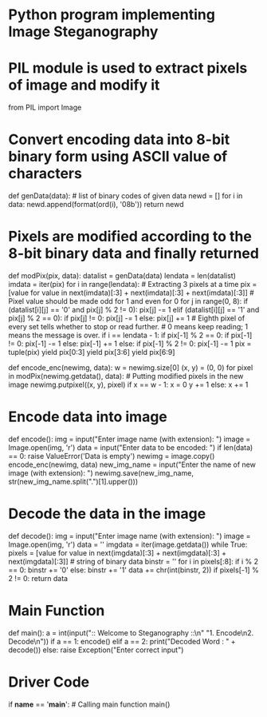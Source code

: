 # Python program implementing Image Steganography
# PIL module is used to extract pixels of image and modify it
from PIL import Image

# Convert encoding data into 8-bit binary form using ASCII value of characters
def genData(data):
    # list of binary codes of given data
    newd = []
    for i in data:
        newd.append(format(ord(i), '08b'))
    return newd

# Pixels are modified according to the 8-bit binary data and finally returned
def modPix(pix, data):
    datalist = genData(data)
    lendata = len(datalist)
    imdata = iter(pix)
    for i in range(lendata):
        # Extracting 3 pixels at a time
        pix = [value for value in next(imdata)[:3] +
               next(imdata)[:3] +
               next(imdata)[:3]]
        # Pixel value should be made odd for 1 and even for 0
        for j in range(0, 8):
            if (datalist[i][j] == '0' and pix[j] % 2 != 0):
                pix[j] -= 1
            elif (datalist[i][j] == '1' and pix[j] % 2 == 0):
                if pix[j] != 0:
                    pix[j] -= 1
                else:
                    pix[j] += 1
        # Eighth pixel of every set tells whether to stop or read further.
        # 0 means keep reading; 1 means the message is over.
        if i == lendata - 1:
            if pix[-1] % 2 == 0:
                if pix[-1] != 0:
                    pix[-1] -= 1
                else:
                    pix[-1] += 1
        else:
            if pix[-1] % 2 != 0:
                pix[-1] -= 1
        pix = tuple(pix)
        yield pix[0:3]
        yield pix[3:6]
        yield pix[6:9]

def encode_enc(newimg, data):
    w = newimg.size[0]
    (x, y) = (0, 0)
    for pixel in modPix(newimg.getdata(), data):
        # Putting modified pixels in the new image
        newimg.putpixel((x, y), pixel)
        if x == w - 1:
            x = 0
            y += 1
        else:
            x += 1

# Encode data into image
def encode():
    img = input("Enter image name (with extension): ")
    image = Image.open(img, 'r')
    data = input("Enter data to be encoded: ")
    if len(data) == 0:
        raise ValueError('Data is empty')
    newimg = image.copy()
    encode_enc(newimg, data)
    new_img_name = input("Enter the name of new image (with extension): ")
    newimg.save(new_img_name, str(new_img_name.split(".")[1].upper()))

# Decode the data in the image
def decode():
    img = input("Enter image name (with extension): ")
    image = Image.open(img, 'r')
    data = ''
    imgdata = iter(image.getdata())
    while True:
        pixels = [value for value in next(imgdata)[:3] +
                  next(imgdata)[:3] +
                  next(imgdata)[:3]]
        # string of binary data
        binstr = ''
        for i in pixels[:8]:
            if i % 2 == 0:
                binstr += '0'
            else:
                binstr += '1'
        data += chr(int(binstr, 2))
        if pixels[-1] % 2 != 0:
            return data

# Main Function
def main():
    a = int(input(":: Welcome to Steganography ::\n"
                  "1. Encode\n2. Decode\n"))
    if a == 1:
        encode()
    elif a == 2:
        print("Decoded Word : " + decode())
    else:
        raise Exception("Enter correct input")

# Driver Code
if __name__ == '__main__':
    # Calling main function
    main()
